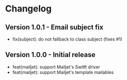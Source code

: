 # Changelog

## Version 1.0.1 - Email subject fix
- fix(subject): do not fallback to class subject (fixes #1)

## Version 1.0.0 - Initial release
- feat(mailjet): support Mailjet's Switft driver
- feat(mailjet): support Mailjet's template mailables 
